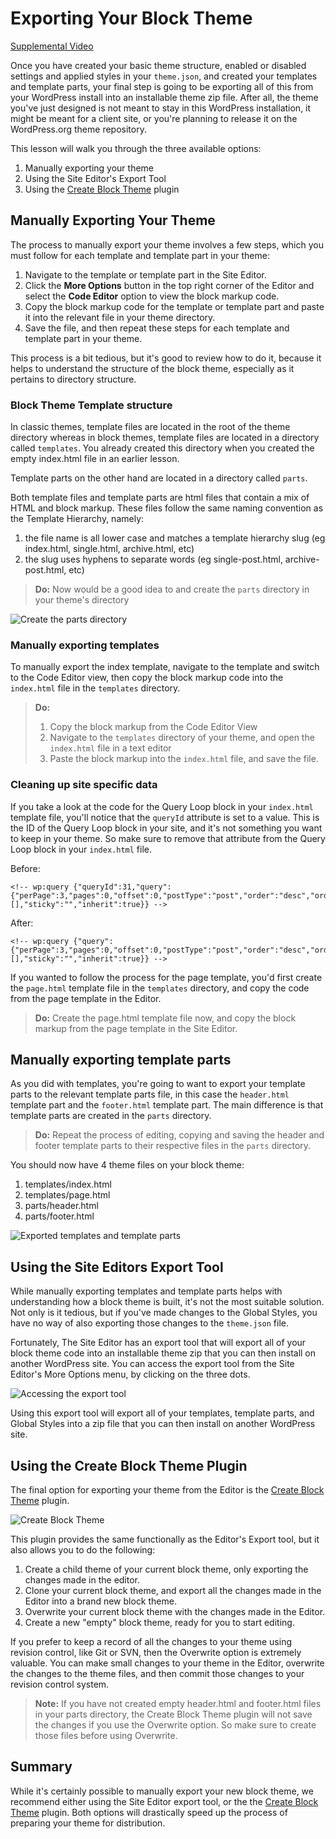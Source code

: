 # Exporting Your Block Theme

[Supplemental Video](https://videopress.com/v/ktmuF4cT)

Once you have created your basic theme structure, enabled or disabled settings and applied styles in your `theme.json`, and created your templates and template parts, your final step is going to be exporting all of this from your WordPress install into an installable theme zip file. After all, the theme you've just designed is not meant to stay in this WordPress installation, it might be meant for a client site, or you're planning to release it on the WordPress.org theme repository. 

This lesson will walk you through the three available options:

1. Manually exporting your theme
2. Using the Site Editor's Export Tool
3. Using the [Create Block Theme](https://wordpress.org/plugins/create-block-theme/) plugin

## Manually Exporting Your Theme

The process to manually export your theme involves a few steps, which you must follow for each template and template part in your theme:

1. Navigate to the template or template part in the Site Editor.
2. Click the **More Options** button in the top right corner of the Editor and select the **Code Editor** option to view the block markup code.
3. Copy the block markup code for the template or template part and paste it into the relevant file in your theme directory.
4. Save the file, and then repeat these steps for each template and template part in your theme.

This process is a bit tedious, but it's good to review how to do it, because it helps to understand the structure of the block theme, especially as it pertains to directory structure.

### Block Theme Template structure

In classic themes, template files are located in the root of the theme directory whereas in block themes, template files are located in a directory called `templates`. You already created this directory when you created the empty index.html file in an earlier lesson.

Template parts on the other hand are located in a directory called `parts`. 

Both template files and template parts are html files that contain a mix of HTML and block markup. These files follow the same naming convention as the Template Hierarchy, namely:

1. the file name is all lower case and matches a template hierarchy slug (eg index.html, single.html, archive.html, etc)
2. the slug uses hyphens to separate words (eg single-post.html, archive-post.html, etc)

> **Do:** Now would be a good idea to and create the `parts` directory in your theme's directory

![Create the parts directory](https://learn.wordpress.org/files/2022/10/parts-directory.png)

### Manually exporting templates

To manually export the index template, navigate to the template and switch to the Code Editor view, then copy the block markup code into the `index.html` file in the `templates` directory.

> **Do:**
> 1. Copy the block markup from the Code Editor View
> 2. Navigate to the `templates` directory of your theme, and open the `index.html` file in a text editor
> 3. Paste the block markup into the `index.html` file, and save the file.

### Cleaning up site specific data

If you take a look at the code for the Query Loop block in your `index.html` template file, you'll notice that the `queryId` attribute is set to a value. This is the ID of the Query Loop block in your site, and it's not something you want to keep in your theme. So make sure to remove that attribute from the Query Loop block in your `index.html` file.

Before: 

```
<!-- wp:query {"queryId":31,"query":{"perPage":3,"pages":0,"offset":0,"postType":"post","order":"desc","orderBy":"date","author":"","search":"","exclude":[],"sticky":"","inherit":true}} -->
```

After: 

```
<!-- wp:query {"query":{"perPage":3,"pages":0,"offset":0,"postType":"post","order":"desc","orderBy":"date","author":"","search":"","exclude":[],"sticky":"","inherit":true}} -->
```

If you wanted to follow the process for the page template, you'd first create the `page.html` template file in the `templates` directory, and copy the code from the page template in the Editor.

> **Do:** Create the page.html template file now, and copy the block markup from the page template in the Site Editor.

## Manually exporting template parts

As you did with templates, you're going to want to export your template parts to the relevant template parts file, in this case the `header.html` template part and the `footer.html` template part. The main difference is that template parts are created in the `parts` directory.

>  **Do:** Repeat the process of editing, copying and saving the header and footer template parts to their respective files in the `parts` directory.

You should now have 4 theme files on your block theme:

1. templates/index.html
2. templates/page.html
3. parts/header.html
4. parts/footer.html

![Exported templates and template parts](https://learn.wordpress.org/files/2022/10/exported-templates-template-parts.png)

## Using the Site Editors Export Tool

While manually exporting templates and template parts helps with understanding how a block theme is built, it's not the most suitable solution. Not only is it tedious, but if you've made changes to the Global Styles, you have no way of also exporting those changes to the `theme.json` file. 

Fortunately, The Site Editor has an export tool that will export all of your block theme code into an installable theme zip that you can then install on another WordPress site. You can access the export tool from the Site Editor's More Options menu, by clicking on the three dots.

![Accessing the export tool](https://learn.wordpress.org/files/2022/10/export-tool.gif)

Using this export tool will export all of your templates, template parts, and Global Styles into a zip file that you can then install on another WordPress site.

## Using the Create Block Theme Plugin

The final option for exporting your theme from the Editor is the [Create Block Theme](https://wordpress.org/plugins/create-block-theme/) plugin. 

![Create Block Theme](https://learn.wordpress.org/files/2022/10/create-block-theme.png)

This plugin provides the same functionally as the Editor's Export tool, but it also allows you to do the following:

1. Create a child theme of your current block theme, only exporting the changes made in the editor.
2. Clone your current block theme, and export all the changes made in the Editor into a brand new block theme.
3. Overwrite your current block theme with the changes made in the Editor.
4. Create a new "empty" block theme, ready for you to start editing.

If you prefer to keep a record of all the changes to your theme using revision control, like Git or SVN, then the Overwrite option is extremely valuable. You can make small changes to your theme in the Editor, overwrite the changes to the theme files, and then commit those changes to your revision control system.

> **Note:** If you have not created empty header.html and footer.html files in your parts directory, the Create Block Theme plugin will not save the changes if you use the Overwrite option. So make sure to create those files before using Overwrite.

## Summary

While it's certainly possible to manually export your new block theme, we recommend either using the Site Editor export tool, or the the [Create Block Theme](https://wordpress.org/plugins/create-block-theme/) plugin. Both options will drastically speed up the process of preparing your theme for distribution. 